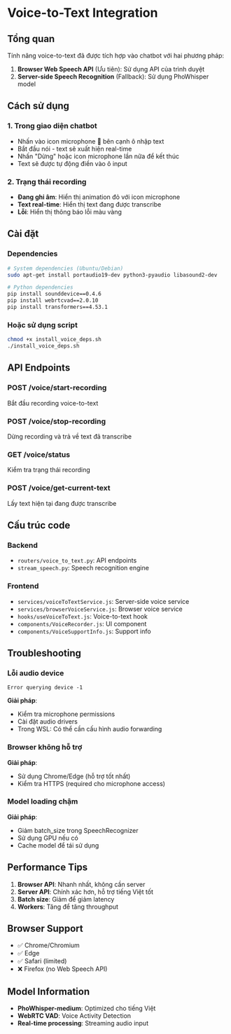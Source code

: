 # Voice-to-Text Integration

## Tổng quan

Tính năng voice-to-text đã được tích hợp vào chatbot với hai phương pháp:

1. **Browser Web Speech API** (Ưu tiên): Sử dụng API của trình duyệt
2. **Server-side Speech Recognition** (Fallback): Sử dụng PhoWhisper model

## Cách sử dụng

### 1. Trong giao diện chatbot

- Nhấn vào icon microphone 🎤 bên cạnh ô nhập text
- Bắt đầu nói - text sẽ xuất hiện real-time
- Nhấn "Dừng" hoặc icon microphone lần nữa để kết thúc
- Text sẽ được tự động điền vào ô input

### 2. Trạng thái recording

- **Đang ghi âm**: Hiển thị animation đỏ với icon microphone
- **Text real-time**: Hiển thị text đang được transcribe
- **Lỗi**: Hiển thị thông báo lỗi màu vàng

## Cài đặt

### Dependencies

```bash
# System dependencies (Ubuntu/Debian)
sudo apt-get install portaudio19-dev python3-pyaudio libasound2-dev

# Python dependencies
pip install sounddevice==0.4.6
pip install webrtcvad==2.0.10
pip install transformers==4.53.1
```

### Hoặc sử dụng script

```bash
chmod +x install_voice_deps.sh
./install_voice_deps.sh
```

## API Endpoints

### POST /voice/start-recording
Bắt đầu recording voice-to-text

### POST /voice/stop-recording
Dừng recording và trả về text đã transcribe

### GET /voice/status
Kiểm tra trạng thái recording

### POST /voice/get-current-text
Lấy text hiện tại đang được transcribe

## Cấu trúc code

### Backend
- `routers/voice_to_text.py`: API endpoints
- `stream_speech.py`: Speech recognition engine

### Frontend
- `services/voiceToTextService.js`: Server-side voice service
- `services/browserVoiceService.js`: Browser voice service
- `hooks/useVoiceToText.js`: Voice-to-text hook
- `components/VoiceRecorder.js`: UI component
- `components/VoiceSupportInfo.js`: Support info

## Troubleshooting

### Lỗi audio device
```
Error querying device -1
```
**Giải pháp**: 
- Kiểm tra microphone permissions
- Cài đặt audio drivers
- Trong WSL: Có thể cần cấu hình audio forwarding

### Browser không hỗ trợ
**Giải pháp**: 
- Sử dụng Chrome/Edge (hỗ trợ tốt nhất)
- Kiểm tra HTTPS (required cho microphone access)

### Model loading chậm
**Giải pháp**:
- Giảm batch_size trong SpeechRecognizer
- Sử dụng GPU nếu có
- Cache model để tái sử dụng

## Performance Tips

1. **Browser API**: Nhanh nhất, không cần server
2. **Server API**: Chính xác hơn, hỗ trợ tiếng Việt tốt
3. **Batch size**: Giảm để giảm latency
4. **Workers**: Tăng để tăng throughput

## Browser Support

- ✅ Chrome/Chromium
- ✅ Edge
- ✅ Safari (limited)
- ❌ Firefox (no Web Speech API)

## Model Information

- **PhoWhisper-medium**: Optimized cho tiếng Việt
- **WebRTC VAD**: Voice Activity Detection
- **Real-time processing**: Streaming audio input

